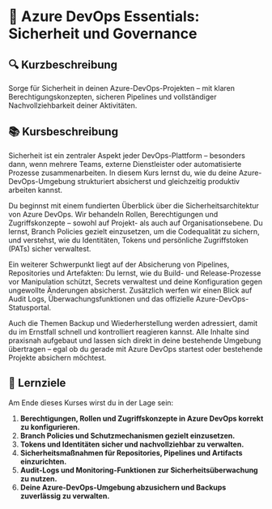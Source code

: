 # 📘 Azure DevOps Essentials: Sicherheit und Governance

## 🔍 Kurzbeschreibung

Sorge für Sicherheit in deinen Azure-DevOps-Projekten – mit klaren Berechtigungskonzepten, sicheren Pipelines und vollständiger Nachvollziehbarkeit deiner Aktivitäten.

## 📚 Kursbeschreibung

Sicherheit ist ein zentraler Aspekt jeder DevOps-Plattform – besonders dann, wenn mehrere Teams, externe Dienstleister oder automatisierte Prozesse zusammenarbeiten. In diesem Kurs lernst du, wie du deine Azure-DevOps-Umgebung strukturiert absicherst und gleichzeitig produktiv arbeiten kannst.  

Du beginnst mit einem fundierten Überblick über die Sicherheitsarchitektur von Azure DevOps. Wir behandeln Rollen, Berechtigungen und Zugriffskonzepte – sowohl auf Projekt- als auch auf Organisationsebene. Du lernst, Branch Policies gezielt einzusetzen, um die Codequalität zu sichern, und verstehst, wie du Identitäten, Tokens und persönliche Zugriffstoken (PATs) sicher verwaltest.  

Ein weiterer Schwerpunkt liegt auf der Absicherung von Pipelines, Repositories und Artefakten: Du lernst, wie du Build- und Release-Prozesse vor Manipulation schützt, Secrets verwaltest und deine Konfiguration gegen ungewollte Änderungen absicherst. Zusätzlich werfen wir einen Blick auf Audit Logs, Überwachungsfunktionen und das offizielle Azure-DevOps-Statusportal.  

Auch die Themen Backup und Wiederherstellung werden adressiert, damit du im Ernstfall schnell und kontrolliert reagieren kannst. Alle Inhalte sind praxisnah aufgebaut und lassen sich direkt in deine bestehende Umgebung übertragen – egal ob du gerade mit Azure DevOps startest oder bestehende Projekte absichern möchtest.  

## 🎯 Lernziele

Am Ende dieses Kurses wirst du in der Lage sein:

1. **Berechtigungen, Rollen und Zugriffskonzepte in Azure DevOps korrekt zu konfigurieren.**  
2. **Branch Policies und Schutzmechanismen gezielt einzusetzen.**  
3. **Tokens und Identitäten sicher und nachvollziehbar zu verwalten.**  
4. **Sicherheitsmaßnahmen für Repositories, Pipelines und Artifacts einzurichten.**  
5. **Audit-Logs und Monitoring-Funktionen zur Sicherheitsüberwachung zu nutzen.**  
6. **Deine Azure-DevOps-Umgebung abzusichern und Backups zuverlässig zu verwalten.**
